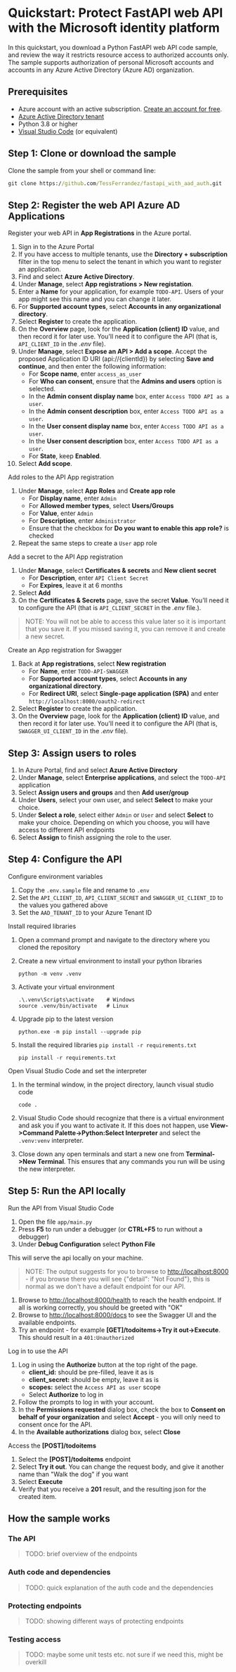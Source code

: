# Quickstart: Protect FastAPI web API with the Microsoft identity platform

In this quickstart, you download a Python FastAPI web API code sample, and review the way it restricts resource access to authorized accounts only. The sample supports authorization of personal Microsoft accounts and accounts in any Azure Active Directory (Azure AD) organization.

## Prerequisites

- Azure account with an active subscription. [Create an account for free](https://azure.microsoft.com/en-us/free/?WT.mc_id=A261C142F).
- [Azure Active Directory tenant](https://docs.microsoft.com/en-us/azure/active-directory/develop/quickstart-create-new-tenant)
- Python 3.8 or higher
- [Visual Studio Code](https://code.visualstudio.com/) (or equivalent)

## Step 1: Clone or download the sample

Clone the sample from your shell or command line:

```cmd
git clone https://github.com/TessFerrandez/fastapi_with_aad_auth.git
```

## Step 2: Register the web API Azure AD Applications

Register your web API in **App Registrations** in the Azure portal.

1. Sign in to the Azure Portal
1. If you have access to multiple tenants, use the **Directory + subscription** filter in the top menu to select the tenant in which you want to register an application.
1. Find and select **Azure Active Directory**.
1. Under **Manage**, select **App registrations > New registation**.
1. Enter a **Name** for your application, for example `TODO-API`. Users of your app might see this name and you can change it later.
1. For **Supported account types**, select **Accounts in any organizational directory**.
1. Select **Register** to create the application.
1. On the **Overview** page, look for the **Application (client) ID** value, and then record it for later use. You'll need it to configure the API (that is, `API_CLIENT_ID` in the *.env* file).
1. Under **Manage**, select **Expose an API > Add a scope**. Accept the proposed Application ID URI (api://{clientId}) by selecting **Save and continue**, and then enter the following information:
    - For **Scope name**, enter `access_as_user`
    - For **Who can consent**, ensure that the **Admins and users** option is selected.
    - In the **Admin consent display name** box, enter `Access TODO API as a user`.
    - In the **Admin consent description** box, enter `Access TODO API as a user`.
    - In the **User consent display name** box, enter `Access TODO API as a user`.
    - In the **User consent description** box, enter `Access TODO API as a user`.
    - For **State**, keep **Enabled**.
1. Select **Add scope**.

Add roles to the API App registration

1. Under **Manage**, select **App Roles** and **Create app role**
    - For **Display name**, enter `Admin`
    - For **Allowed member types**, select **Users/Groups**
    - For **Value**, enter `Admin`
    - For **Description**, enter `Administrator`
    - Ensure that the checkbox for **Do you want to enable this app role?** is checked
1. Repeat the same steps to create a `User` app role

Add a secret to the API App registration

1. Under **Manage**, select **Certificates & secrets** and **New client secret**
    - For **Description**, enter `API Client Secret`
    - For **Expires**, leave it at 6 months
1. Select **Add**
1. On the **Certificates & Secrets** page, save the secret **Value**. You'll need it to configure the API (that is `API_CLIENT_SECRET` in the *.env* file.).

> NOTE: You will not be able to access this value later so it is important that you save it. If you missed saving it, you can remove it and create a new secret.

Create an App registration for Swagger

1. Back at **App registrations**, select **New registration**
    - For **Name**, enter `TODO-API-SWAGGER`
    - For **Supported account types**, select **Accounts in any organizational directory**.
    - For **Redirect URI**, select **Single-page application (SPA)** and enter `http://localhost:8000/oauth2-redirect`
1. Select **Register** to create the application.
1. On the **Overview** page, look for the **Application (client) ID** value, and then record it for later use. You'll need it to configure the API (that is, `SWAGGER_UI_CLIENT_ID` in the *.env* file).

## Step 3: Assign users to roles

1. In Azure Portal, find and select **Azure Active Directory**
1. Under **Manage**, select **Enterprise applications**, and select the `TODO-API` application
1. Select **Assign users and groups** and then **Add user/group**
1. Under **Users**, select your own user, and select **Select** to make your choice.
1. Under **Select a role**, select either `Admin` or `User` and select **Select** to make your choice. Depending on which you choose, you will have access to different API endpoints
1. Select **Assign** to finish assigning the role to the user.

## Step 4: Configure the API

Configure environment variables

1. Copy the `.env.sample` file and rename to `.env`
1. Set the `API_CLIENT_ID`, `API_CLIENT_SECRET` and `SWAGGER_UI_CLIENT_ID` to the values you gathered above
1. Set the `AAD_TENANT_ID` to your Azure Tenant ID

Install required libraries

1. Open a command prompt and navigate to the directory where you cloned the repository
1. Create a new virtual environment to install your python libraries

    ```
    python -m venv .venv
    ```

1. Activate your virtual environment

    ```
    .\.venv\Scripts\activate    # Windows
    source .venv/bin/activate   # Linux
    ```

1. Upgrade pip to the latest version

    ```
    python.exe -m pip install --upgrade pip
    ```

1. Install the required libraries `pip install -r requirements.txt`

    ```
    pip install -r requirements.txt
    ```

Open Visual Studio Code and set the interpreter

1. In the terminal window, in the project directory, launch visual studio code

    ```
    code .
    ```

1. Visual Studio Code should recognize that there is a virtual environment and ask you if you want to activate it. If this does not happen, use **View->Command Palette->Python:Select Interpreter** and select the `.venv:venv` interpreter.
1. Close down any open terminals and start a new one from **Terminal->New Terminal**. This ensures that any commands you run will be using the new interpreter.

## Step 5: Run the API locally

Run the API from Visual Studio Code

1. Open the file `app/main.py`
1. Press **F5** to run under a debugger (or **CTRL+F5** to run without a debugger)
1. Under **Debug Configuration** select **Python File**

This will serve the api locally on your machine.

> NOTE: The output suggests for you to browse to [http://localhost:8000](http://localhost:8000) - if you browse there you will see {"detail": "Not Found"}, this is normal as we don't have a default endpoint for our API.

1. Browse to [http://localhost:8000/health](http://localhost:8000/health) to reach the health endpoint. If all is working correctly, you should be greeted with "OK"
1. Browse to [http://localhost:8000/docs](http://localhost:8000/docs) to see the Swagger UI and the available endpoints.
1. Try an endpoint - for example **[GET]/todoitems->Try it out->Execute**. This should result in a `401:Unauthorized`

Log in to use the API

1. Log in using the **Authorize** button at the top right of the page.
    - **client_id:** should be pre-filled, leave it as is
    - **client_secret:** should be empty, leave it as is
    - **scopes:** select the `Access API as user` scope
    - Select **Authorize** to log in
1. Follow the prompts to log in with your account.
1. In the **Permissions requested** dialog box, check the box to **Consent on behalf of your organization** and select **Accept** - you will only need to consent once for the API.
1. In the **Available authorizations** dialog box, select **Close**

Access the **[POST]/todoitems**

1. Select the **[POST]/todoitems** endpoint
1. Select **Try it out**. You can change the request body, and give it another name than "Walk the dog" if you want
1. Select **Execute**
1. Verify that you receive a **201** result, and the resulting json for the created item.

## How the sample works

### The API

> TODO: brief overview of the endpoints

### Auth code and dependencies

> TODO: quick explanation of the auth code and the dependencies

### Protecting endpoints

> TODO: showing different ways of protecting endpoints

### Testing access

> TODO: maybe some unit tests etc. not sure if we need this, might be overkill
